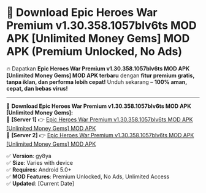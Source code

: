 # 🚀 Download Epic Heroes War Premium v1.30.358.1057blv6ts MOD APK [Unlimited Money Gems] MOD APK (Premium Unlocked, No Ads)  

🔥 Dapatkan **Epic Heroes War Premium v1.30.358.1057blv6ts MOD APK [Unlimited Money Gems] MOD APK terbaru** dengan **fitur premium gratis, tanpa iklan, dan performa lebih cepat!** Unduh sekarang – **100% aman, cepat, dan bebas virus!**  

---


🔽 **Download Epic Heroes War Premium v1.30.358.1057blv6ts MOD APK [Unlimited Money Gems]:**  
🔹 **[Server 1]** 👉 [Epic Heroes War Premium v1.30.358.1057blv6ts MOD APK [Unlimited Money Gems] MOD APK](https://apkcomod.com?title=Epic_Heroes_War_Premium_v1.30.358.1057blv6ts_MOD_APK_[Unlimited_Money_Gems])  
🔹 **[Server 2]** 👉 [Epic Heroes War Premium v1.30.358.1057blv6ts MOD APK [Unlimited Money Gems] MOD APK](https://apkcomod.com?title=Epic_Heroes_War_Premium_v1.30.358.1057blv6ts_MOD_APK_[Unlimited_Money_Gems])  


✅ **Version**: gy8ya  
✅ **Size**: Varies with device  
✅ **Requires**: Android 5.0+  
✅ **MOD Features**: Premium Unlocked, No Ads, Unlimited Access  
✅ **Updated**: [Current Date]  